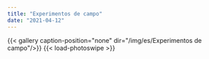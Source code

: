 ```yaml
---
title: "Experimentos de campo"
date: "2021-04-12"
---
```


{{< gallery  caption-position="none" dir="/img/es/Experimentos de campo"/>}} {{< load-photoswipe >}}

